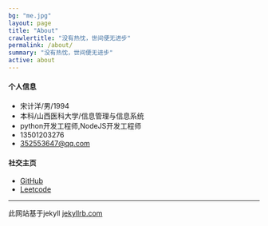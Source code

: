 ```yaml
---
bg: "me.jpg"
layout: page
title: "About"
crawlertitle: "没有热忱，世间便无进步"
permalink: /about/
summary: "没有热忱，世间便无进步"
active: about
---
```


#### 个人信息
- 宋计洋/男/1994 
- 本科/山西医科大学/信息管理与信息系统 
- python开发工程师,NodeJS开发工程师
- 13501203276 
- 352553647@qq.com

#### 社交主页

- [GitHub](https://github.com/songjiyang)
- [Leetcode](https://leetcode.com/songjiyang)

---
此网站基于jekyll
[jekyllrb.com](http://jekyllrb.com/)

